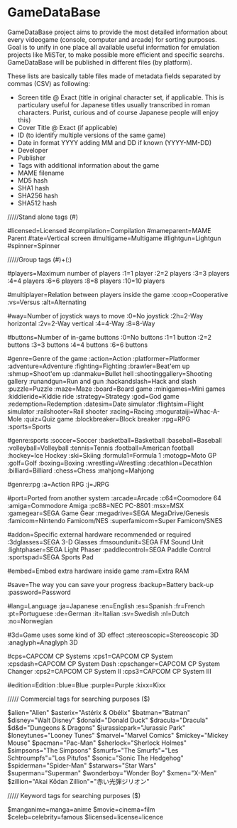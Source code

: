 # GameDataBase

GameDataBase project aims to provide the most detailed information about every videogame (console, computer and arcade) for sorting purposes. Goal is to unify in one place all available useful information for emulation projects like MiSTer, to make possible more efficient and specific searchs. GameDataBase will be published in different files (by platform).

These lists are basically table files made of metadata fields separated by commas (CSV) as following:

- Screen title @ Exact (title in original character set, if applicable. This is particulary useful for Japanese titles usually transcribed in roman characters. Purist, curious and of course Japanese people will enjoy this)
- Cover Title @ Exact (if applicable)
- ID (to identify multiple versions of the same game)
- Date in format YYYY adding MM and DD if known (YYYY-MM-DD)
- Developer
- Publisher
- Tags with additional information about the game
- MAME filename
- MD5 hash
- SHA1 hash
- SHA256 hash
- SHA512 hash

/////Stand alone tags (#)

#licensed=Licensed
#compilation=Compilation
#mameparent=MAME Parent
#tate=Vertical screen
#multigame=Multigame
#lightgun=Lightgun
#spinner=Spinner

/////Group tags (#)+(:)

#players=Maximum number of players
:1=1 player
:2=2 players
:3=3 players
:4=4 players
:6=6 players
:8=8 players
:10=10 players

#multiplayer=Relation between players inside the game
:coop=Cooperative
:vs=Versus
:alt=Alternating

#way=Number of joystick ways to move
:0=No joystick
:2h=2-Way horizontal
:2v=2-Way vertical
:4=4-Way
:8=8-Way

#buttons=Number of in-game buttons
:0=No buttons
:1=1 button
:2=2 buttons
:3=3 buttons
:4=4 buttons
:6=6 buttons

#genre=Genre of the game
:action=Action
:platformer=Platformer
:adventure=Adventure
:fighting=Fighting
:brawler=Beat'em up
:shmup=Shoot'em up
:danmaku=Bullet hell
:shootinggallery=Shooting gallery
:runandgun=Run and gun
:hackandslash=Hack and slash
:puzzle=Puzzle
:maze=Maze
:board=Board game
:minigames=Mini games
:kiddieride=Kiddie ride
:strategy=Strategy
:god=God game
:redemption=Redemption
:datesim=Date simulator
:flightsim=Flight simulator
:railshooter=Rail shooter
:racing=Racing
:mogurataiji=Whac-A-Mole
:quiz=Quiz game
:blockbreaker=Block breaker
:rpg=RPG
:sports=Sports

#genre:sports
:soccer=Soccer
:basketball=Basketball
:baseball=Baseball
:volleyball=Volleyball
:tennis=Tennis
:football=American football
:hockey=Ice Hockey
:ski=Skiing
:formula1=Formula 1
:motogp=Moto GP
:golf=Golf
:boxing=Boxing
:wrestling=Wrestling
:decathlon=Decathlon
:billiard=Billiard
:chess=Chess
:mahjong=Mahjong

#genre:rpg
:a=Action RPG
:j=JRPG

#port=Ported from another system
:arcade=Arcade
:c64=Coomodore 64
:amiga=Commodore Amiga
:pc88=NEC PC-8801
:msx=MSX
:gamegear=SEGA Game Gear
:megadrive=SEGA MegaDrive/Genesis
:famicom=Nintendo Famicom/NES
:superfamicom=Super Famicom/SNES

#addon=Specific external hardware recommended or required
:3dglasses=SEGA 3-D Glasses
:fmsoundunit=SEGA FM Sound Unit
:lightphaser=SEGA Light Phaser
:paddlecontrol=SEGA Paddle Control
:sportspad=SEGA Sports Pad

#embed=Embed extra hardware inside game
:ram=Extra RAM

#save=The way you can save your progress
:backup=Battery back-up
:password=Password

#lang=Language
:ja=Japanese
:en=English
:es=Spanish
:fr=French
:pt=Portuguese
:de=German
:it=Italian
:sv=Swedish
:nl=Dutch
:no=Norwegian

#3d=Game uses some kind of 3D effect
:stereoscopic=Stereoscopic 3D
:anaglyph=Anaglyph 3D

#cps=CAPCOM CP Systems
:cps1=CAPCOM CP System
:cpsdash=CAPCOM CP System Dash
:cpschanger=CAPCOM CP System Changer
:cps2=CAPCOM CP System II
:cps3=CAPCOM CP System III

#edition=Edition
:blue=Blue
:purple=Purple
:kixx=Kixx

///// Commercial tags for searching purposes ($)

$alien="Alien"
$asterix="Astérix & Obélix"
$batman="Batman"
$disney="Walt Disney"
$donald="Donald Duck"
$dracula="Dracula"
$d&d="Dungeons & Dragons"
$jurassicpark="Jurassic Park"
$loneytunes="Looney Tunes"
$marvel="Marvel Comics"
$mickey="Mickey Mouse"
$pacman="Pac-Man"
$sherlock="Sherlock Holmes"
$simpsons="The Simpsons"
$smurfs="The Smurfs"="Les Schtroumpfs"="Los Pitufos"
$sonic="Sonic The Hedgehog"
$spiderman="Spider-Man"
$starwars="Star Wars"
$superman="Superman"
$wonderboy="Wonder Boy"
$xmen="X-Men"
$zillion="Akai Kōdan Zillion"="赤い光弾ジリオン"

///// Keyword tags for searching purposes ($)

$manganime=manga=anime
$movie=cinema=film
$celeb=celebrity=famous
$licensed=license=licence

